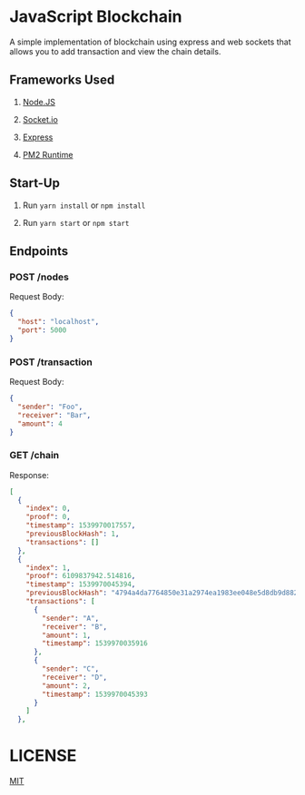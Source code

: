 JavaScript Blockchain
===

A simple implementation of blockchain using express and web sockets that allows you to add transaction and view the chain details.

## Frameworks Used


1. [Node.JS](https://nodejs.org/en/)

2. [Socket.io](https://socket.io/)

3. [Express](https://expressjs.com/)

4. [PM2 Runtime](https://pm2.io/runtime/)

## Start-Up

1. Run `yarn install` or `npm install`

2. Run `yarn start` or `npm start`

## Endpoints

### POST /nodes

Request Body:

```json
{
  "host": "localhost",
  "port": 5000
}
```

### POST /transaction

Request Body:

```json
{
  "sender": "Foo",
  "receiver": "Bar",
  "amount": 4
}
```

### GET /chain

Response: 

```json
[
  {
    "index": 0,
    "proof": 0,
    "timestamp": 1539970017557,
    "previousBlockHash": 1,
    "transactions": []
  },
  {
    "index": 1,
    "proof": 6109837942.514816,
    "timestamp": 1539970045394,
    "previousBlockHash": "4794a4da7764850e31a2974ea1983ee048e5d8db9d882c16e9d4b55c1ed4fd3e",
    "transactions": [
      {
        "sender": "A",
        "receiver": "B",
        "amount": 1,
        "timestamp": 1539970035916
      },
      {
        "sender": "C",
        "receiver": "D",
        "amount": 2,
        "timestamp": 1539970045393
      }
    ]
  },
```

LICENSE
===
[MIT](LICENSE.md)